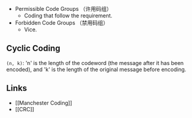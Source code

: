 - Permissible Code Groups （许用码组）
	- Coding that follow the requirement.
- Forbidden Code Groups （禁用码组）
	- Vice.

## Cyclic Coding
`(n, k)`: 'n' is the length of the codeword (the message after it has been encoded), and 'k' is the length of the original message before encoding.

## Links
- [[Manchester Coding]]
- [[CRC]]